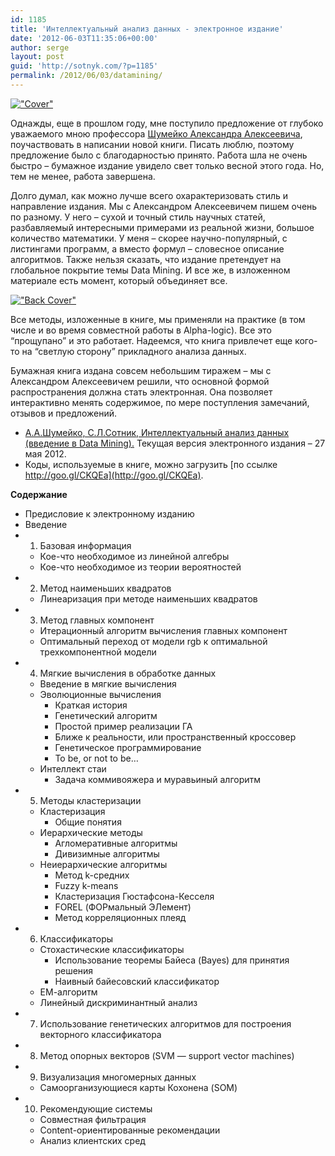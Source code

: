 ```yaml
---
id: 1185
title: 'Интеллектуальный анализ данных - электронное издание'
date: '2012-06-03T11:35:06+00:00'
author: serge
layout: post
guid: 'http://sotnyk.com/?p=1185'
permalink: /2012/06/03/datamining/
---
```


[!["Сover"](https://sotnyk.github.io/wp-content/uploads/2012/06/aid_cover-197x300.jpg)](https://sotnyk.github.io/wp-content/uploads/2012/06/aid_cover.jpg)

Однажды, еще в прошлом году, мне поступило предложение от глубоко уважаемого мною профессора [Шумейко Александра Алексеевича](http://ru.wikipedia.org/wiki/Шумейко,_Александр_Алексеевич), поучаствовать в написании новой книги. Писать люблю, поэтому предложение было с благодарностью принято. Работа шла не очень быстро – бумажное издание увидело свет только весной этого года. Но, тем не менее, работа завершена.

Долго думал, как можно лучше всего охарактеризовать стиль и направление издания. Мы с Александром Алексеевичем пишем очень по разному. У него – сухой и точный стиль научных статей, разбавляемый интересными примерами из реальной жизни, большое количество математики. У меня – скорее научно-популярный, с листингами программ, а вместо формул – словесное описание алгоритмов. Также нельзя сказать, что издание претендует на глобальное покрытие темы Data Mining. И все же, в изложенном материале есть момент, который объединяет все.  
  
[!["Back Cover"](https://sotnyk.github.io/wp-content/uploads/2012/06/aid_cover_back-207x300.jpg)](https://sotnyk.github.io/wp-content/uploads/2012/06/aid_cover_back.jpg)

Все методы, изложенные в книге, мы применяли на практике (в том числе и во время совместной работы в Alpha-logic). Все это “прощупано” и это работает. Надеемся, что книга привлечет еще кого-то на “светлую сторону” прикладного анализа данных.

Бумажная книга издана совсем небольшим тиражем – мы с Александром Алексеевичем решили, что основной формой распространения должна стать электронная. Она позволяет интерактивно менять содержимое, по мере поступления замечаний, отзывов и предложений.

- [А.А.Шумейко, С.Л.Сотник, Интеллектуальный анализ данных (введение в Data Mining).](http://goo.gl/XfHwc) Текущая версия электронного издания – 27 мая 2012.
- Коды, используемые в книге, можно загрузить [по ссылке http://goo.gl/CKQEa](http://goo.gl/CKQEa).

**Содержание**

- Предисловие к электронному изданию
- Введение
- 1. Базовая информация 
    - Кое-что необходимое из линейной алгебры
    - Кое-что необходимое из теории вероятностей
- 2. Метод наименьших квадратов 
    - Линеаризация при методе наименьших квадратов
- 3. Метод главных компонент 
    - Итерационный алгоритм вычисления главных компонент
    - Оптимальный переход от модели rgb к оптимальной трехкомпонентной модели
- 4. Мягкие вычисления в обработке данных 
    - Введение в мягкие вычисления
    - Эволюционные вычисления 
        - Краткая история
        - Генетический алгоритм
        - Простой пример реализации ГА
        - Ближе к реальности, или пространственный кроссовер
        - Генетическое программирование
        - To be, or not to be…
    - Интеллект стаи 
        - Задача коммивояжера и муравьиный алгоритм
- 5. Методы кластеризации 
    - Кластеризация 
        - Общие понятия
    - Иерархические методы 
        - Агломеративные алгоритмы
        - Дивизимные алгоритмы
    - Неиерархические алгоритмы 
        - Метод k-средних
        - Fuzzy k-means
        - Кластеризация Гюстафсона-Кесселя
        - FOREL (ФОРмальный ЭЛемент)
        - Метод корреляционных плеяд
- 6. Классификаторы 
    - Стохастические классификаторы 
        - Использование теоремы Байеса (Bayes) для принятия решения
        - Наивный байесовский классификатор
    - ЕМ-алгоритм
    - Линейный дискриминантный анализ
- 7. Использование генетических алгоритмов для построения векторного классификатора
- 8. Метод опорных векторов (SVM — support vector machines)
- 9. Визуализация многомерных данных 
    - Самоорганизующиеся карты Кохонена (SOM)
- 10. Рекомендующие системы 
    - Совместная фильтрация
    - Content-ориентированные рекомендации
    - Анализ клиентских сред